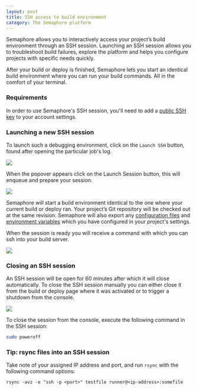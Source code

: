 ```yaml
---
layout: post
title: SSH access to build environment
category: The Semaphore platform
---
```


Semaphore allows you to interactively access your project’s build environment
through an SSH session. Launching an SSH session allows you to troubleshoot
build failures, explore the platform and helps you configure projects with
specific needs quickly.

After your build or deploy is finished, Semaphore lets you start an identical
build environment where you can run your build commands. All in the comfort
of your terminal.

### Requirements

In order to use Semaphore's SSH session, you'll need to add a
[public SSH key](https://semaphoreci.com/docs/managing-public-ssh-keys-for-ssh-sessions.html)
to your account settings.

### Launching a new SSH session

To launch such a debugging environment, click on the `Launch SSH` button,
found after opening the particular job's log.

<img src="/docs/assets/img/ssh-session/ssh-session-1.png" class="img-responsive">

When the popover appears click on the Launch Session button, this will enqueue
and prepare your session.

<img src="/docs/assets/img/ssh-session/ssh-session-2.png" class="img-responsive">

Semaphore will start a build environment identical to the one where your current
build or deploy ran. Your project’s Git repository will be checked out at the same
revision. Semaphore will also export any
[configuration files](/docs/adding-configuration-files.html) and
[environment variables](/docs/exporting-environment-variables.html)
which you have configured in your project's settings.

When the session is ready you will receive a command with which you can ssh
into your build server.

<img src="/docs/assets/img/ssh-session/ssh-session-3.png" class="img-responsive">

### Closing an SSH session

An SSH session will be open for 60 minutes after which it will close
automatically. To close the SSH session manually you can either close it from
the build or deploy page where it was activated or to trigger a shutdown from
the console.

<img src="/docs/assets/img/ssh-session/ssh-session-4.png" class="img-responsive">

To close the session from the console, execute the following command in the SSH
session:

``` sh
sudo poweroff
```

### Tip: rsync files into an SSH session

Take note of your assigned IP address and port, and run `rsync` with the
following command options:

```
rsync -avz -e "ssh -p <port>" testfile runner@<ip-address>:somefile
```
